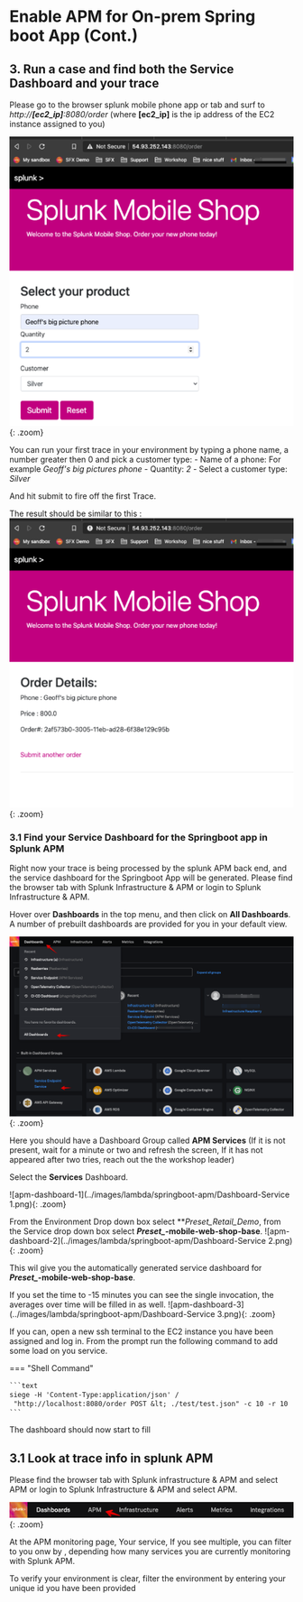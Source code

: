 # Enable APM for On-prem Spring boot App (Cont.)
## 3. Run a case and find both the Service Dashboard and your trace 
Please go to the browser splunk mobile phone app or tab and surf to *http://**[ec2_ip]**:8080/order* (where **[ec2_ip]** is the ip address of the EC2 instance assigned to you)

![ec2-shop1](../images/lambda/initial_run/Shop.png){: .zoom}

You can run your first trace in  your environment by typing a phone name, a number greater then 0 and  pick a customer type:
    - Name of a phone: For example *Geoff's big pictures phone*
    - Quantity:  *2*
    - Select a customer type: *Silver*

And hit submit to fire off the first Trace.

The result should be similar to this :
![ec2-shop2](../images/lambda/initial_run/Shop-result.png){: .zoom} 

### 3.1 Find your Service Dashboard for the Springboot app in Splunk APM
Right now your trace is being processed by the splunk APM back end, and the service dashboard for the Springboot App will be generated.
Please find the browser tab with Splunk Infrastructure & APM or login to Splunk Infrastructure & APM. 

Hover over **Dashboards** in the top menu, and then click on **All Dashboards**. A number of prebuilt dashboards are provided for you in your default view.

![apm-dashboard](../images/lambda/springboot-apm/gotoapmservices.png){: .zoom} 

Here you should have a Dashboard Group called **APM Services** (If it is not present, wait for a minute or two and refresh the screen, If it has not appeared after two tries, reach out the the workshop leader)

Select the **Services** Dashboard.

![apm-dashboard-1](../images/lambda/springboot-apm/Dashboard-Service 1.png){: .zoom} 

From the Environment Drop down box select ***Preset_*Retail_Demo**, from the Service drop down box select ***Preset_*-mobile-web-shop-base**.
![apm-dashboard-2](../images/lambda/springboot-apm/Dashboard-Service 2.png){: .zoom} 

This wil give you the automatically generated service dashboard for ***Preset_*-mobile-web-shop-base**. 

If you set the time to -15 minutes you can see the single invocation, the averages over time will be filled in as well.
![apm-dashboard-3](../images/lambda/springboot-apm/Dashboard-Service 3.png){: .zoom} 

If you can, open a new ssh terminal to the EC2 instance you have been assigned and log in.
From the prompt run the following command to add some load on you service.

=== "Shell Command"

    ```text
    siege -H 'Content-Type:application/json' /
     "http://localhost:8080/order POST &lt; ./test/test.json" -c 10 -r 10
    ```
The dashboard should now start to fill

## 3.1 Look at trace info in splunk APM
Please find the browser tab with Splunk infrastructure & APM  and select APM or login to Splunk Infrastructure & APM and select APM. 

![APM-MENU](../images/lambda/springboot-apm/IsAPMAvailable.png){: .zoom}

At the APM monitoring page, Your service, If you see multiple, you can filter to you onw by , depending how many services you are currently monitoring with Splunk APM.

To verify your environment is clear, filter the environment by entering your unique id you have been provided

 